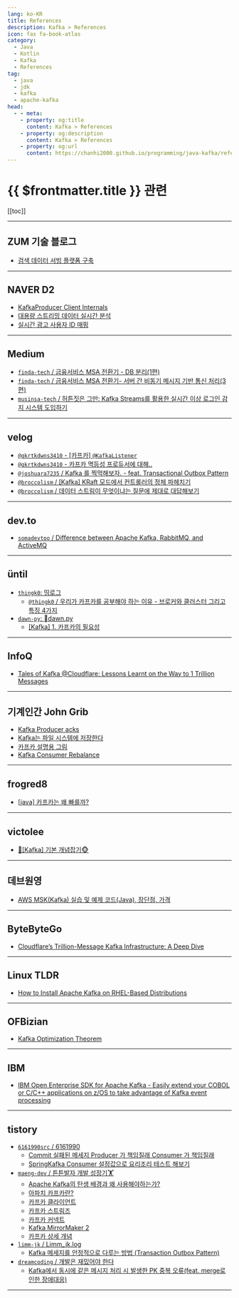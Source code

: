 ```yaml
---
lang: ko-KR
title: References
description: Kafka > References
icon: fas fa-book-atlas
category: 
  - Java
  - Kotlin
  - Kafka
  - References
tag: 
  - java
  - jdk
  - kafka
  - apache-kafka
head:
  - - meta:
    - property: og:title
      content: Kafka > References
    - property: og:description
      content: Kafka > References
    - property: og:url
      content: https://chanhi2000.github.io/programming/java-kafka/references.html
---
```


# {{ $frontmatter.title }} 관련

[[toc]]

---

## ZUM 기술 블로그

- [검색 데이터 서빙 플랫폼 구축](https://zuminternet.github.io/SearchPilotProject) <!-- TODO: 작성 (https://chanhi2000.github.io/bookshelf/zuminternet.github.io/search-pilot-project.md) -->

---

## <FontIcon icon="iconfont icon-naver"/>NAVER D2

- [KafkaProducer Client Internals](https://d2.naver.com/helloworld/6560422) <!-- TODO: 작성 (https://chanhi2000.github.io/bookshelf/d2.naver.com/6560422.md) -->
- [대용량 스트리밍 데이터 실시간 분석](https://d2.naver.com/helloworld/7731491) <!-- TODO: 작성 (https://chanhi2000.github.io/bookshelf/d2.naver.com/7731491.md) -->
- [실시간 광고 사용자 ID 매핑](https://d2.naver.com/helloworld/7989422) <!-- TODO: 작성 (https://chanhi2000.github.io/bookshelf/d2.naver.com/7989422.md) -->

---

## <FontIcon icon="fa-brands fa-medium"/>Medium

- [`finda-tech` / 금융서비스 MSA 전환기 - DB 분리(1편)](https://medium.com/finda-tech/%EA%B8%88%EC%9C%B5%EC%84%9C%EB%B9%84%EC%8A%A4-msa-%EC%A0%84%ED%99%98%EA%B8%B0-db-%EB%B6%80-1%ED%8E%B8-63d09e7ebe0e)
- [`finda-tech` / 금융서비스 MSA 전환기- 서버 간 비동기 메시지 기반 통신 처리(3편)](https://medium.com/finda-tech/%EA%B8%88%EC%9C%B5%EC%84%9C%EB%B9%84%EC%8A%A4-msa-%EC%A0%84%ED%99%98%EA%B8%B0-%EC%84%9C%EB%B2%84-%EA%B0%84-%EB%B9%84%EB%8F%99%EA%B8%B0-%EB%A9%94%EC%8B%9C%EC%A7%80-%EA%B8%B0%EB%B0%98-%ED%86%B5%EC%8B%A0-%EC%B2%98%EB%A6%AC-3%ED%8E%B8-c0785860a3d5)
- [`musinsa-tech` / 허튼짓은 그만: Kafka Streams를 활용한 실시간 이상 로그인 감지 시스템 도입하기](https://medium.com/musinsa-tech/%ED%97%88%ED%8A%BC%EC%A7%93%EC%9D%80-%EA%B7%B8%EB%A7%8C-kafka-streams%EB%A5%BC-%ED%99%9C%EC%9A%A9%ED%95%9C-%EC%8B%A4%EC%8B%9C%EA%B0%84-%EC%9D%B4%EC%83%81-%EB%A1%9C%EA%B7%B8%EC%9D%B8-%EA%B0%90%EC%A7%80-%EC%8B%9C%EC%8A%A4%ED%85%9C-%EB%8F%84%EC%9E%85%ED%95%98%EA%B8%B0-d05768b78c86)

---

## <FontIcon icon="iconfont icon-velog"/>velog

- [`@qkrtkdwns3410` - [카프카] `@KafkaListener`](https://velog.io/@qkrtkdwns3410/%EC%B9%B4%ED%94%84%EC%B9%B4-KafkaListener)
- [`@qkrtkdwns3410` - 카프카 멱등성 프로듀서에 대해..](https://velog.io/@qkrtkdwns3410/%EC%B9%B4%ED%94%84%EC%B9%B4-%EB%A9%B1%EB%93%B1%EC%84%B1-%ED%94%84%EB%A1%9C%EB%93%80%EC%84%9C%EC%97%90-%EB%8C%80%ED%95%B4)
- [`@joshuara7235` / Kafka 를 찍먹해보자. - feat. Transactional Outbox Pattern](https://velog.io/@joshuara7235/Kafka-%EB%A5%BC-%EC%B0%8D%EB%A8%B9%ED%95%B4%EB%B3%B4%EC%9E%90.-feat.-Transactional-Outbox-Pattern)
- [`@broccolism` / \[Kafka\] KRaft 모드에서 컨트롤러의 정체 파헤치기](https://velog.io/@broccolism/KRaft-%EB%AA%A8%EB%93%9C%EC%97%90%EC%84%9C-%EC%BB%A8%ED%8A%B8%EB%A1%A4%EB%9F%AC%EC%9D%98-%EC%A0%95%EC%B2%B4-%ED%8C%8C%ED%97%A4%EC%B9%98%EA%B8%B0)
- [`@broccolism` / 데이터 스트림이 무엇이냐는 질문에 제대로 대답해보기](https://velog.io/@broccolism/%EB%8D%B0%EC%9D%B4%ED%84%B0-%EC%8A%A4%ED%8A%B8%EB%A6%BC%EC%9D%B4-%EB%AC%B4%EC%97%87%EC%9D%B4%EB%83%90%EB%8A%94-%EC%A7%88%EB%AC%B8%EC%97%90-%EC%A0%9C%EB%8C%80%EB%A1%9C-%EB%8C%80%EB%8B%B5%ED%95%B4%EB%B3%B4%EA%B8%B0)

<!-- END: velog.io -->

---

## <FontIcon icon="fa-brands fa-dev"/>dev.to

- [`somadevtoo` / Difference between Apache Kafka, RabbitMQ, and ActiveMQ](https://dev.to/somadevtoo/difference-between-apache-kafka-rabbitmq-and-activemq-4f1k)

<!-- END: dev.to -->

---

## üntil

- [`thingk0`: 띵로그](https://until.blog/@thingk0)
  - [`@thingk0` / 우리가 카프카를 공부해야 하는 이유 - 브로커와 클러스터 그리고 특징 4가지](https://until.blog/@thingk0/%EC%9A%B0%EB%A6%AC%EA%B0%80-%EC%B9%B4%ED%94%84%EC%B9%B4%EB%A5%BC-%EA%B3%B5%EB%B6%80%ED%95%B4%EC%95%BC-%ED%95%98%EB%8A%94-%EC%9D%B4%EC%9C%A0---%EB%B8%8C%EB%A1%9C%EC%BB%A4%EC%99%80-%ED%81%B4%EB%9F%AC%EC%8A%A4%ED%84%B0-%EA%B7%B8%EB%A6%AC%EA%B3%A0-%ED%8A%B9%EC%A7%95-4%EA%B0%80%EC%A7%80)
  <!-- END: thingk0 -->
- [`dawn-py`: dawn.py](https://until.blog/@dawn-py)
  - [\[Kafka\] 1. 카프카의 필요성](https://until.blog/@dawn-py/-kafka--1--%EC%B9%B4%ED%94%84%EC%B9%B4%EC%9D%98-%ED%95%84%EC%9A%94%EC%84%B1)
  <!-- END: dawn-py -->
<!-- END: until.blog -->

---

## InfoQ

- [Tales of Kafka @Cloudflare: Lessons Learnt on the Way to 1 Trillion Messages](https://infoq.com/presentations/kafka-cloudflare/)

<!-- END: infoq.com -->

---

## 기계인간 John Grib

- [Kafka Producer acks](https://johngrib.github.io/wiki/kafka/producer-acks/)
- [Kafka는 파일 시스템에 저장한다](https://johngrib.github.io/wiki/kafka/writes-to-disk/)
- [카프카 설명용 그림](https://johngrib.github.io/wiki/kafka/study-with-images/)
- [Kafka Consumer Rebalance](https://johngrib.github.io/wiki/kafka/consumer-rebalance/)

---

## frogred8

- [[java] 카프카는 왜 빠를까?](https://frogred8.github.io/docs/034_why_is_kafka_fast/)

---

## victolee

- [🙈\[Kafka\] 기본 개념잡기🐵](https://victorydntmd.tistory.com/344)

---

## 데브원영

- [AWS MSK(Kafka) 실습 및 예제 코드(Java), 장단점, 가격](https://blog.voidmainvoid.net/299)

---

## ByteByteGo

- [Cloudflare’s Trillion-Message Kafka Infrastructure: A Deep Dive](https://blog.bytebytego.com/p/cloudflares-trillion-message-kafka)

---

## Linux TLDR

- [How to Install Apache Kafka on RHEL-Based Distributions](https://linuxtldr.com/installing-apache-kafka/)

---

## OFBizian

- [Kafka Optimization Theorem](https://www.ofbizian.com/2022/06/kafka-optimization-theorem.html)

---

## IBM

- [IBM Open Enterprise SDK for Apache Kafka - Easily extend your COBOL or C/C++ applications on z/OS to take advantage of Kafka event processing](https://www.ibm.com/products/open-enterprise-sdk-kafka-apache)

---

## tistory

- [`6161990src` / 6161990](https://6161990src.tistory.com/m/)
  - [Commit 실패된 메세지 Producer 가 책임질래 Consumer 가 책임질래](https://6161990src.tistory.com/m/147)
  - [SpringKafka Consumer 설정값으로 요리조리 테스트 해보기](https://6161990src.tistory.com/m/148)
  <!-- END: 6161990src -->
- [`maeng-dev` / 튼튼발자 개발 성장기🏋️](https://maeng-dev.tistory.com/m/)
  - [Apache Kafka의 탄생 배경과 왜 사용해야하는가?](https://maeng-dev.tistory.com/m/158)
  - [아파치 카프카란?](https://maeng-dev.tistory.com/m/159)
  - [카프카 클라이언트](https://maeng-dev.tistory.com/m/160)
  - [카프카 스트림즈](https://maeng-dev.tistory.com/m/161)
  - [카프카 커넥트](https://maeng-dev.tistory.com/m/163)
  - [Kafka MirrorMaker 2](https://maeng-dev.tistory.com/m/164)
  - [카프카 상세 개념](https://maeng-dev.tistory.com/m/167)
  <!-- END: maeng-dev -->
- [`limm-jk` / Limm_jk.log](https://limm-jk.tistory.com/m/)
  - [Kafka 메세지를 안정적으로 다루는 방법 (Transaction Outbox Pattern)](https://limm-jk.tistory.com/m/83)
  <!-- END: limm-jk -->
- [`dreamcoding` / 개발은 재밌어야 한다](https://dreamcoding.tistory.com/m/)
  - [Kafka에서 동시에 같은 메시지 처리 시 발생한 PK 중복 오류(feat. merge로 인한 장애대응)](https://dreamcoding.tistory.com/m/130)
  <!-- END: dreamcoding -->
<!-- END: tistory.com -->

---

<TagLinks />